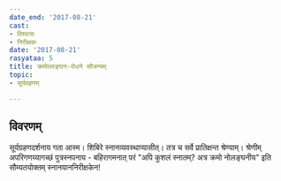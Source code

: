 ```yaml
---
date_end: '2017-08-21'
cast:
- विश्वासः
- निरीक्षकः
date: '2017-08-21'
rasyataa: 5
title: क्रमोल्लङ्घन-रोधने सौजन्यम्
topic:
- सूर्यग्रहणम्

---
```


## विवरणम्
सूर्यग्रहणदर्शनाय गता आस्म। शिबिरे स्नानव्यवस्थाप्यासीत्। तत्र च सर्वे प्रातिक्षन्त श्रेण्याम्। श्रेणीम् अपरिगणय्यागच्छं पुत्रस्नपनाय - बहिरागमनात् परं "अपि कुशलं स्नातम्? अत्र क्रमो नोलङ्घनीय" इति सौम्यतयोक्तम् स्नानयाननिरीक्षकेन!

